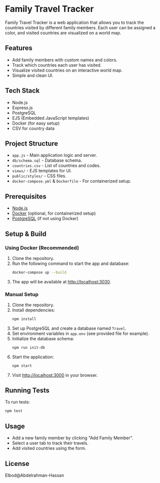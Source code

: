 # Family Travel Tracker

Family Travel Tracker is a web application that allows you to track the countries visited by different family members. Each user can be assigned a color, and visited countries are visualized on a world map.

## Features

- Add family members with custom names and colors.
- Track which countries each user has visited.
- Visualize visited countries on an interactive world map.
- Simple and clean UI.

## Tech Stack

- Node.js
- Express.js
- PostgreSQL
- EJS (Embedded JavaScript templates)
- Docker (for easy setup)
- CSV for country data

## Project Structure

- `app.js` - Main application logic and server.
- `db/schema.sql` - Database schema.
- `countries.csv` - List of countries and codes.
- `views/` - EJS templates for UI.
- `public/styles/` - CSS files.
- `docker-compose.yml` & `Dockerfile` - For containerized setup.

## Prerequisites

- [Node.js](https://nodejs.org/)
- [Docker](https://www.docker.com/) (optional, for containerized setup)
- [PostgreSQL](https://www.postgresql.org/) (if not using Docker)

## Setup & Build

### Using Docker (Recommended)

1. Clone the repository.
2. Run the following command to start the app and database:
   ```sh
   docker-compose up --build
   ```
3. The app will be available at [http://localhost:3030](http://localhost:3030).

### Manual Setup

1. Clone the repository.
2. Install dependencies:
   ```sh
   npm install
   ```
3. Set up PostgreSQL and create a database named `Travel`.
4. Set environment variables in `app.env` (see provided file for example).
5. Initialize the database schema:
   ```sh
   npm run init-db
   ```
6. Start the application:
   ```sh
   npm start
   ```
7. Visit [http://localhost:3000](http://localhost:3000) in your browser.

## Running Tests

To run tests:
```sh
npm test
```

## Usage

- Add a new family member by clicking "Add Family Member".
- Select a user tab to track their travels.
- Add visited countries using the form.

## License

Elbod@Abdelrahman-Hassan
